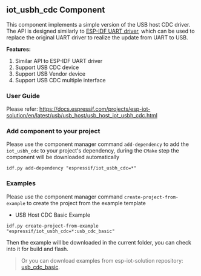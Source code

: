 ## iot_usbh_cdc Component

This component implements a simple version of the USB host CDC driver. The API is designed similarly to [ESP-IDF UART driver](https://docs.espressif.com/projects/esp-idf/en/latest/esp32s2/api-reference/peripherals/uart.html), which can be used to replace the original UART driver to realize the update from UART to USB.

**Features:**

1. Similar API to ESP-IDF UART driver
2. Support USB CDC device
3. Support USB Vendor device
4. Support USB CDC multiple interface

### User Guide

Please refer: https://docs.espressif.com/projects/esp-iot-solution/en/latest/usb/usb_host/usb_host_iot_usbh_cdc.html

### Add component to your project

Please use the component manager command `add-dependency` to add the `iot_usbh_cdc` to your project's dependency, during the `CMake` step the component will be downloaded automatically

```
idf.py add-dependency "espressif/iot_usbh_cdc=*"
```

### Examples

Please use the component manager command `create-project-from-example` to create the project from the example template

* USB Host CDC Basic Example

```
idf.py create-project-from-example "espressif/iot_usbh_cdc=*:usb_cdc_basic"
```

Then the example will be downloaded in the current folder, you can check into it for build and flash.

> Or you can download examples from esp-iot-solution repository: [usb_cdc_basic](https://github.com/espressif/esp-iot-solution/tree/master/examples/usb/host/usb_cdc_basic).

